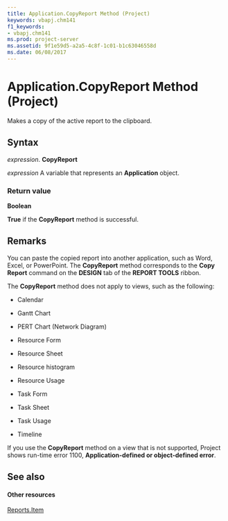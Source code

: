 ```yaml
---
title: Application.CopyReport Method (Project)
keywords: vbapj.chm141
f1_keywords:
- vbapj.chm141
ms.prod: project-server
ms.assetid: 9f1e59d5-a2a5-4c8f-1c01-b1c63046558d
ms.date: 06/08/2017
---
```



# Application.CopyReport Method (Project)
Makes a copy of the active report to the clipboard.

## Syntax

 _expression_. **CopyReport**

 _expression_ A variable that represents an **Application** object.


### Return value

 **Boolean**

 **True** if the **CopyReport** method is successful.


## Remarks

You can paste the copied report into another application, such as Word, Excel, or PowerPoint. The **CopyReport** method corresponds to the **Copy Report** command on the **DESIGN** tab of the **REPORT TOOLS** ribbon.

The **CopyReport** method does not apply to views, such as the following:


- Calendar
    
- Gantt Chart
    
- PERT Chart (Network Diagram)
    
- Resource Form
    
- Resource Sheet
    
- Resource histogram
    
- Resource Usage
    
- Task Form
    
- Task Sheet
    
- Task Usage
    
- Timeline
    
If you use the **CopyReport** method on a view that is not supported, Project shows run-time error 1100, **Application-defined or object-defined error**.


## See also


#### Other resources


[Reports.Item](reports-item-property-project.md)
